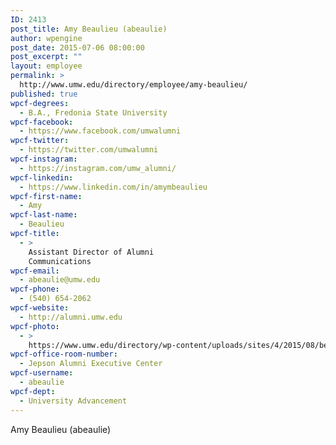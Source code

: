 ```yaml
---
ID: 2413
post_title: Amy Beaulieu (abeaulie)
author: wpengine
post_date: 2015-07-06 08:00:00
post_excerpt: ""
layout: employee
permalink: >
  http://www.umw.edu/directory/employee/amy-beaulieu/
published: true
wpcf-degrees:
  - B.A., Fredonia State University
wpcf-facebook:
  - https://www.facebook.com/umwalumni
wpcf-twitter:
  - https://twitter.com/umwalumni
wpcf-instagram:
  - https://instagram.com/umw_alumni/
wpcf-linkedin:
  - https://www.linkedin.com/in/amymbeaulieu
wpcf-first-name:
  - Amy
wpcf-last-name:
  - Beaulieu
wpcf-title:
  - >
    Assistant Director of Alumni
    Communications
wpcf-email:
  - abeaulie@umw.edu
wpcf-phone:
  - (540) 654-2062
wpcf-website:
  - http://alumni.umw.edu
wpcf-photo:
  - >
    https://www.umw.edu/directory/wp-content/uploads/sites/4/2015/08/beaulieu.jpg
wpcf-office-room-number:
  - Jepson Alumni Executive Center
wpcf-username:
  - abeaulie
wpcf-dept:
  - University Advancement
---
```

Amy Beaulieu (abeaulie)